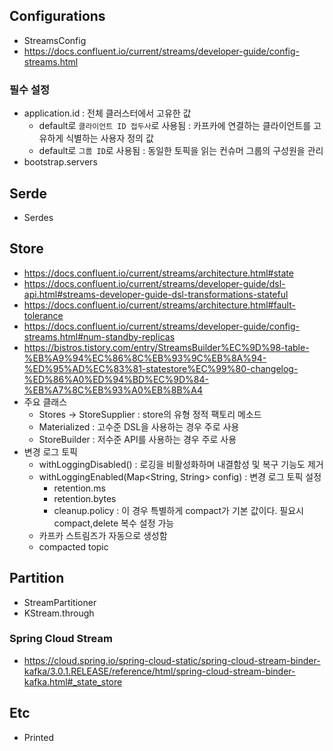 ## Configurations

* StreamsConfig
* <https://docs.confluent.io/current/streams/developer-guide/config-streams.html>

### 필수 설정

* application.id : 전체 클러스터에서 고유한 값
  * default로 `클라이언트 ID 접두사`로 사용됨 : 카프카에 연결하는 클라이언트를 고유하게 식별하는 사용자 정의 값
  * default로 `그룹 ID`로 사용됨 : 동일한 토픽을 읽는 컨슈머 그룹의 구성원을 관리
* bootstrap.servers

## Serde

* Serdes

## Store

* <https://docs.confluent.io/current/streams/architecture.html#state>
* <https://docs.confluent.io/current/streams/developer-guide/dsl-api.html#streams-developer-guide-dsl-transformations-stateful>
* <https://docs.confluent.io/current/streams/architecture.html#fault-tolerance>
* <https://docs.confluent.io/current/streams/developer-guide/config-streams.html#num-standby-replicas>
* <https://bistros.tistory.com/entry/StreamsBuilder%EC%9D%98-table-%EB%A9%94%EC%86%8C%EB%93%9C%EB%8A%94-%ED%95%AD%EC%83%81-statestore%EC%99%80-changelog-%ED%86%A0%ED%94%BD%EC%9D%84-%EB%A7%8C%EB%93%A0%EB%8B%A4>
* 주요 클래스
  * Stores -> StoreSupplier : store의 유형 정적 팩토리 메소드
  * Materialized : 고수준 DSL을 사용하는 경우 주로 사용
  * StoreBuilder : 저수준 API를 사용하는 경우 주로 사용
* 변경 로그 토픽
  * withLoggingDisabled() : 로깅을 비활성화하며 내결함성 및 복구 기능도 제거
  * withLoggingEnabled(Map<String, String> config) : 변경 로그 토픽 설정
    * retention.ms
    * retention.bytes
    * cleanup.policy : 이 경우 특별하게 compact가 기본 값이다. 필요시 compact,delete 복수 설정 가능
  * 카프카 스트림즈가 자동으로 생성함
  * compacted topic

## Partition

* StreamPartitioner
* KStream.through

### Spring Cloud Stream

* <https://cloud.spring.io/spring-cloud-static/spring-cloud-stream-binder-kafka/3.0.1.RELEASE/reference/html/spring-cloud-stream-binder-kafka.html#_state_store>

## Etc

* Printed
